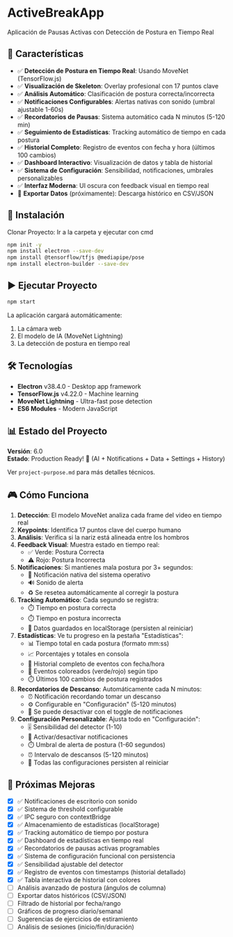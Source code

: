 # ActiveBreakApp

Aplicación de Pausas Activas con Detección de Postura en Tiempo Real

## 🎯 Características

- ✅ **Detección de Postura en Tiempo Real**: Usando MoveNet (TensorFlow.js)
- ✅ **Visualización de Skeleton**: Overlay profesional con 17 puntos clave
- ✅ **Análisis Automático**: Clasificación de postura correcta/incorrecta
- ✅ **Notificaciones Configurables**: Alertas nativas con sonido (umbral ajustable 1-60s)
- ✅ **Recordatorios de Pausas**: Sistema automático cada N minutos (5-120 min)
- ✅ **Seguimiento de Estadísticas**: Tracking automático de tiempo en cada postura
- ✅ **Historial Completo**: Registro de eventos con fecha y hora (últimos 100 cambios)
- ✅ **Dashboard Interactivo**: Visualización de datos y tabla de historial
- ✅ **Sistema de Configuración**: Sensibilidad, notificaciones, umbrales personalizables
- ✅ **Interfaz Moderna**: UI oscura con feedback visual en tiempo real
- 🚧 **Exportar Datos** (próximamente): Descarga histórico en CSV/JSON

## 🚀 Instalación

Clonar Proyecto: Ir a la carpeta y ejecutar con cmd

```bash
npm init -y
npm install electron --save-dev
npm install @tensorflow/tfjs @mediapipe/pose
npm install electron-builder --save-dev
```

## ▶️ Ejecutar Proyecto

```bash
npm start
```

La aplicación cargará automáticamente:

1. La cámara web
2. El modelo de IA (MoveNet Lightning)
3. La detección de postura en tiempo real

## 🛠️ Tecnologías

- **Electron** v38.4.0 - Desktop app framework
- **TensorFlow.js** v4.22.0 - Machine learning
- **MoveNet Lightning** - Ultra-fast pose detection
- **ES6 Modules** - Modern JavaScript

## 📊 Estado del Proyecto

**Versión**: 6.0  
**Estado**: Production Ready! 🎉 (AI + Notifications + Data + Settings + History)

Ver `project-purpose.md` para más detalles técnicos.

## 🎮 Cómo Funciona

1. **Detección**: El modelo MoveNet analiza cada frame del video en tiempo real
2. **Keypoints**: Identifica 17 puntos clave del cuerpo humano
3. **Análisis**: Verifica si la nariz está alineada entre los hombros
4. **Feedback Visual**: Muestra estado en tiempo real:
   - ✅ Verde: Postura Correcta
   - ⚠️ Rojo: Postura Incorrecta
5. **Notificaciones**: Si mantienes mala postura por 3+ segundos:
   - 🔔 Notificación nativa del sistema operativo
   - 🔊 Sonido de alerta
   - ♻️ Se resetea automáticamente al corregir la postura
6. **Tracking Automático**: Cada segundo se registra:
   - ⏱️ Tiempo en postura correcta
   - ⏱️ Tiempo en postura incorrecta
   - 💾 Datos guardados en localStorage (persisten al reiniciar)
7. **Estadísticas**: Ve tu progreso en la pestaña "Estadísticas":
   - 📊 Tiempo total en cada postura (formato mm:ss)
   - 📈 Porcentajes y totales en consola
   - 📝 Historial completo de eventos con fecha/hora
   - 🎨 Eventos coloreados (verde/rojo) según tipo
   - ⏱️ Últimos 100 cambios de postura registrados
8. **Recordatorios de Descanso**: Automáticamente cada N minutos:
   - ⏰ Notificación recordando tomar un descanso
   - ⚙️ Configurable en "Configuración" (5-120 minutos)
   - 🔕 Se puede desactivar con el toggle de notificaciones
9. **Configuración Personalizable**: Ajusta todo en "Configuración":
   - 🎚️ Sensibilidad del detector (1-10)
   - 🔔 Activar/desactivar notificaciones
   - ⏱️ Umbral de alerta de postura (1-60 segundos)
   - ⏰ Intervalo de descansos (5-120 minutos)
   - 💾 Todas las configuraciones persisten al reiniciar

## 📝 Próximas Mejoras

- [x] ✅ Notificaciones de escritorio con sonido
- [x] ✅ Sistema de threshold configurable
- [x] ✅ IPC seguro con contextBridge
- [x] ✅ Almacenamiento de estadísticas (localStorage)
- [x] ✅ Tracking automático de tiempo por postura
- [x] ✅ Dashboard de estadísticas en tiempo real
- [x] ✅ Recordatorios de pausas activas programables
- [x] ✅ Sistema de configuración funcional con persistencia
- [x] ✅ Sensibilidad ajustable del detector
- [x] ✅ Registro de eventos con timestamps (historial detallado)
- [x] ✅ Tabla interactiva de historial con colores
- [ ] Análisis avanzado de postura (ángulos de columna)
- [ ] Exportar datos históricos (CSV/JSON)
- [ ] Filtrado de historial por fecha/rango
- [ ] Gráficos de progreso diario/semanal
- [ ] Sugerencias de ejercicios de estiramiento
- [ ] Análisis de sesiones (inicio/fin/duración)
